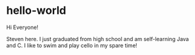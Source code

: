 # hello-world

Hi Everyone!

Steven here. I just graduated from high school and am self-learning Java and C.
I like to swim and play cello in my spare time!


